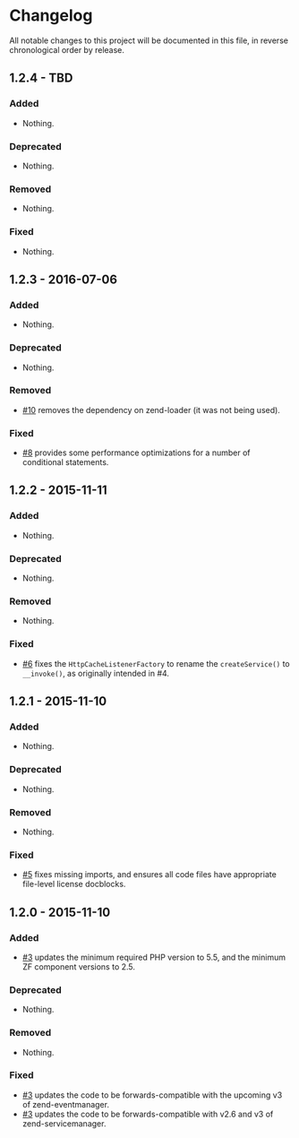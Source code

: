 # Changelog

All notable changes to this project will be documented in this file, in reverse chronological order by release.

## 1.2.4 - TBD

### Added

- Nothing.

### Deprecated

- Nothing.

### Removed

- Nothing.

### Fixed

- Nothing.

## 1.2.3 - 2016-07-06

### Added

- Nothing.

### Deprecated

- Nothing.

### Removed

- [#10](https://github.com/zfcampus/zf-http-cache/pull/10) removes the
  dependency on zend-loader (it was not being used).

### Fixed

- [#8](https://github.com/zfcampus/zf-http-cache/pull/8) provides some
  performance optimizations for a number of conditional statements.

## 1.2.2 - 2015-11-11

### Added

- Nothing.

### Deprecated

- Nothing.

### Removed

- Nothing.

### Fixed

- [#6](https://github.com/zfcampus/zf-http-cache/pull/6) fixes the
  `HttpCacheListenerFactory` to rename the `createService()` to `__invoke()`,
  as originally intended in #4.

## 1.2.1 - 2015-11-10

### Added

- Nothing.

### Deprecated

- Nothing.

### Removed

- Nothing.

### Fixed

- [#5](https://github.com/zfcampus/zf-http-cache/pull/5) fixes missing imports,
  and ensures all code files have appropriate file-level license docblocks.

## 1.2.0 - 2015-11-10

### Added

- [#3](https://github.com/zfcampus/zf-http-cache/pull/3) updates the minimum
  required PHP version to 5.5, and the minimum ZF component versions to 2.5.

### Deprecated

- Nothing.

### Removed

- Nothing.

### Fixed

- [#3](https://github.com/zfcampus/zf-http-cache/pull/3) updates the code to
  be forwards-compatible with the upcoming v3 of zend-eventmanager.
- [#3](https://github.com/zfcampus/zf-http-cache/pull/3) updates the code to
  be forwards-compatible with v2.6 and v3 of zend-servicemanager.
